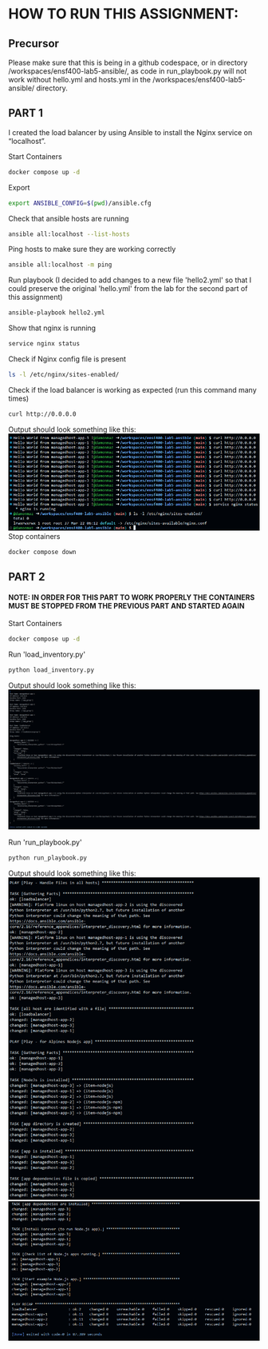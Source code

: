 # HOW TO RUN THIS ASSIGNMENT:

## Precursor

Please make sure that this is being in a github codespace, or in directory /workspaces/ensf400-lab5-ansible/, as code in run_playbook.py will not work without hello.yml and hosts.yml in the /workspaces/ensf400-lab5-ansible/ directory. 

## PART 1

I created the load balancer by using Ansible to install the Nginx service on “localhost”.

Start Containers
```bash
docker compose up -d
```
Export
```bash
export ANSIBLE_CONFIG=$(pwd)/ansible.cfg
```
Check that ansible hosts are running
```bash
ansible all:localhost --list-hosts
```
Ping hosts to make sure they are working correctly
```bash
ansible all:localhost -m ping
```
Run playbook
(I decided to add changes to a new file 'hello2.yml' so that I could preserve the original 'hello.yml' from the lab for the second part of this assignment)
```bash
ansible-playbook hello2.yml
```
Show that nginx is running
```bash
service nginx status
```
Check if Nginx config file is present
```bash
ls -l /etc/nginx/sites-enabled/
```
Check if the load balancer is working as expected (run this command many times)
```bash
curl http://0.0.0.0
```

Output should look something like this:
![Sample output](./proof_part_one_works.png)
Stop containers
```bash
docker compose down
```
## PART 2
#### **NOTE**: IN ORDER FOR THIS PART TO WORK PROPERLY THE CONTAINERS MUST BE STOPPED FROM THE PREVIOUS PART AND STARTED AGAIN
Start Containers
```bash
docker compose up -d
```

Run 'load_inventory.py'
```python
python load_inventory.py
```

Output should look something like this:
![output of load_inventory.py](output_load_inventory.png)

Run 'run_playbook.py'
```python
python run_playbook.py
```
Output should look something like this:
![output of run_playbook.py (1)](output_run_playbook1.png)
![output of run_playbook.py (2)](output_run_playbook2.png)